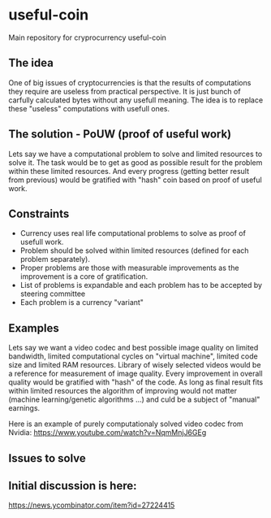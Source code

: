 # useful-coin
Main repository for cryprocurrency useful-coin

## The idea
One of big issues of cryptocurrencies is that the results of computations they require are useless from practical perspective. It is just bunch of carfully calculated bytes without any usefull meaning. The idea is to replace these "useless" computations with usefull ones.

## The solution - PoUW (proof of useful work)
Lets say we have a computational problem to solve and limited resources to solve it. The task would be to get as good as possible result for the problem within these limited resources. And every progress (getting better result from previous) would be gratified with "hash" coin based on proof of useful work.

## Constraints
* Currency uses real life computational problems to solve as proof of usefull work. 
* Problem should be solved within limited resources (defined for each problem separately). 
* Proper problems are those with measurable improvements as the improvement is a core of gratification.
* List of problems is expandable and each problem has to be accepted by steering committee
* Each problem is a currency "variant"


## Examples

Lets say we want a video codec and best possible image quality on limited bandwidth, limited computational cycles on "virtual machine", limited code size and limited RAM resources. Library of wisely selected videos would be a reference for measurement of image quality. Every improvement in overall quality would be gratified with "hash" of the code. As long as final result fits within limited resources the algorithm of improving would not matter (machine learning/genetic algorithms ...) and culd be a subject of "manual" earnings.

Here is an example of purely computationaly solved video codec from Nvidia: https://www.youtube.com/watch?v=NqmMnjJ6GEg

## Issues to solve



## Initial discussion is here:
https://news.ycombinator.com/item?id=27224415
